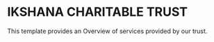 # IKSHANA CHARITABLE TRUST

This template provides an Overview of services provided by our trust.


